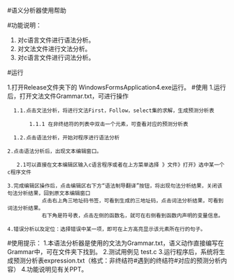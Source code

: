 #语义分析器使用帮助

#功能说明：
1. 	对c语言文件进行语法分析。
2.	对文法文件进行文法分析。
3.	对c语言文件进行词法分析。

#运行

   1.打开Release文件夹下的 WindowsFormsApplication4.exe运行。
 #使用
    1.运行后，打开文法文件Grammar.txt，可进行操作

      1.1.点击文法分析，将进行文法First，Follow，select集的求解，生成预测分析表

           1.1.1 在非终结符的列表中双击一个元素，可查看对应的预测分析表

      1.2.点击语法分析，开始对程序进行语法分析

    2.点击语法分析后，出现文本编辑窗口。

       2.1可以直接在文本编辑区输入c语言程序或者在上方菜单选择 》文件》打开》选中某一个c程序文件

    3.完成编辑区操作后，点击编辑区右下方“语法制导翻译”按钮，将出现句法分析结果，关闭该句法分析结果，回到原文本编辑窗口
	           点击右上角三地址码书签，可看到生成的三地址码，点击词法分析结果，可看到词法分析结果。
			   右下角是符号表，点击左侧的函数名，就可在右侧看到函数内声明的变量信息。

    4.错误分析以及定位：选择错误中某一项，即可在上方高亮显示该元素所在行的句子。

#使用提示：
   1.本语法分析器是使用的文法为Grammar.txt，语义动作直接编写在Grammar中，可在文件夹下找到。
   2.测试用例见 test.c
   3.运行程序后，系统将生成预测分析表expression.txt（格式：非终结符#遇到的终结符#对应的预测分析内容）
   4.功能说明见有关PPT。
   
